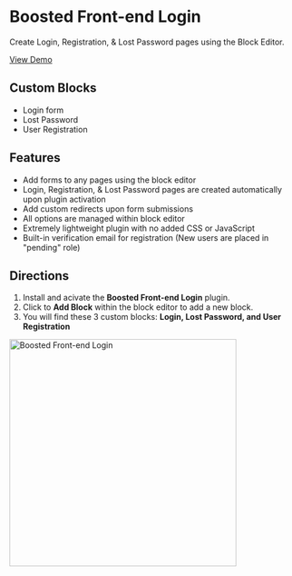 # Boosted Front-end Login

Create Login, Registration, & Lost Password pages using the Block Editor.

[View Demo](https://boosted-login.progressionstudios.com/)

## Custom Blocks
- Login form
- Lost Password
- User Registration

## Features
- Add forms to any pages using the block editor
- Login, Registration, & Lost Password pages are created automatically upon plugin activation
- Add custom redirects upon form submissions
- All options are managed within block editor
- Extremely lightweight plugin with no added CSS or JavaScript
- Built-in verification email for registration (New users are placed in "pending" role)

## Directions
1. Install and acivate the **Boosted Front-end Login** plugin.
2. Click to **Add Block** within the block editor to add a new block. 
3. You will find these 3 custom blocks: **Login, Lost Password, and User Registration**

<img src="https://boosted-login.progressionstudios.com/wp-content/uploads/2024/06/blocks-cropped.webp" alt="Boosted Front-end Login" width="400px">